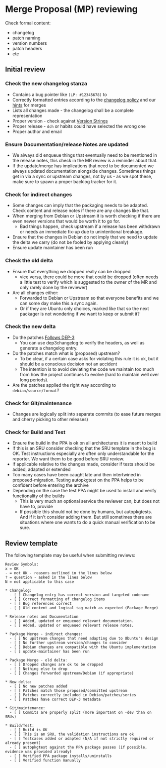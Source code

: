 # Merge Proposal (MP) reviewing

Check formal content:

* changelog
* patch naming
* version numbers
* patch headers
* etc

## Initial review

### Check the new changelog stanza

* Contains a bug pointer like `(LP: #12345678)` to 
* Correctly formatted entries according to the [changelog policy](https://www.debian.org/doc/debian-policy/ch-source.html#debian-changelog-debian-changelog) and our [hints](PackageMerging.md#fix-the-changelog) for merges
* Lists all changes made - the changelog shall be a complete representation
* Proper version - check against [Version Strings](VersionStrings.md)
* Proper release - `dch` or habits could have selected the wrong one
* Proper author and email

### Ensure Documentation/release Notes are updated

* We always did enqueue things that eventually need to be mentioned in the release notes, this check in the MR review is a reminder about that.
* If the update/merge has implications that need to be documented we always updated documentation alongside changes. Sometimes things get in via a sync or upstream changes, not by us - as we spot these, make sure to spawn a proper backlog tracker for it.

### Check for indirect changes

* Some changes can imply that the packaging needs to be adapted. Check content and release notes if there are any changes like that.
* When merging from Debian or Upstream it is worth checking if there are even newer versions that would be worth it to go for.
  * Bad things happen, check upstream if a release has been withdrawn or needs an immediate fix-up due to unintentional breakage.
* Ensure that the changes in Debian do not imply that we need to update the delta we carry (do not be fooled by applying cleanly)
* Ensure update maintainer has been run

### Check the old delta

* Ensure that everything we dropped really can be dropped
  * vice versa, there could be more that could be dropped (often needs a little test to verify which is suggested to the owner of the MR and only rarely done by the reviewer)
* Are all changes either:
  * Forwarded to Debian or Upstream so that everyone benefits and we can some day make this a sync again.
  * Or if they are Ubuntu only choices, marked like that so the next packager is not wondering if we want to keep or submit it?

### Check the new delta

* Do the patches [Follows DEP-3](http://dep.debian.net/deps/dep3/)
  * You can use dep3changelog to verify the headers, as well as generate a changelog entry.
* Do the patches match what is (proposed) upstream?
  * To be clear, if a certain case asks for violating this rule it is ok, but it should be a conscious decision not an accident
  * The intention is to avoid deviating the code we maintain too much from how the project continues to evolve (hard to maintain well over long periods).
* Are the patches applied the right way according to `debian/source/format`?

### Check for Git/maintenance

* Changes are logically split into separate commits (to ease future merges and cherry picking to other releases)

### Check for Build and Test

* Ensure the build in the PPA is ok on all architectures it is meant to build
* If this is an SRU consider checking that the SRU template in the bug is OK. Test instructions especially are often only understandable for the reporter. We want them to be good before SRU review.
* If applicable relative to the changes made, consider if tests should be added, adapted or extended
* Too many cases have been caught late and then intertwined in proposed-migration. Testing autopkgtest on the PPA helps to be confident before entering the archive
* Depending on the case the test PPA might be used to install and verify functionality of the builds
  * This is very much an optional service the reviewer can, but does not have to, provide
  * If possible this should not be done by humans, but autopkgtests. And if it isn't consider adding them. But still sometimes there are situations where one wants to do a quick manual verification to be sure.


## Review template

The following template may be useful when submitting reviews:

```
Review Symbols:
x = OK
- = not OK - reasons outlined in the lines below
? = question - asked in the lines below
N = not applicable to this case

* Changelog:
  - [ ] Changelog entry has correct version and targeted codename
  - [ ] Correct formatting of changelog items
  - [ ] Bug references correct
  - [ ] Old content and logical tag match as expected (Package Merge)

* Release notes and Documentation
  - [ ] Added, updated or enqueued relevant documentation.
  - [ ] Added, updated or enqueued relevant release notes.

* Package Merge - indirect changes:
  - [ ] No upstream changes that need adapting due to Ubuntu's design
  - [ ] No further upstream version/changes to consider
  - [ ] Debian changes are compatible with the Ubuntu implementation
  - [ ] update-maintainer has been run

* Package Merge - old delta:
  - [ ] Dropped changes are ok to be dropped
  - [ ] Nothing else to drop
  - [ ] Changes forwarded upstream/Debian (if appropriate)

* New delta:
  - [ ] No new patches added
  - [ ] Patches match those proposed/committed upstream
  - [ ] Patches correctly included in Debian/patches/series
  - [ ] Patches have correct DEP-3 metadata

* Git/maintenance:
  - [ ] Commits are properly split (more important on -dev than on SRUs)

* Build/Test:
  - [ ] Build is OK
  - [ ] This is an SRU, the validation instructions are ok
  - [ ] Testcases added or adapted (N/A if not strictly required or already present)
  - [ ] autopkgtest against the PPA package passes (if possible, evidence was provided already)
  - [ ] Verified PPA package installs/uninstalls
  - [ ] Verified function manually
```
